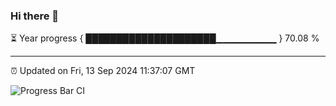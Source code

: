 ### Hi there 👋

⏳ Year progress { █████████████████████▁▁▁▁▁▁▁▁▁ } 70.08 %

---

⏰ Updated on Fri, 13 Sep 2024 11:37:07 GMT

![Progress Bar CI](https://github.com/IshwaranRudhara/GIT-ACTION/workflows/Progress%20Bar%20CI/badge.svg)
